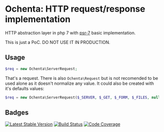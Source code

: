Ochenta: HTTP request/response implementation
=============================================

HTTP abstraction layer in php 7 with [psr-7](http://www.php-fig.org/psr/psr-7/) basic implementation.

This is just a PoC. DO NOT USE IT IN PRODUCTION.

Usage
-----

```php
$req = new Ochenta\ServerRequest;
```

That's a request. There is also `Ochenta\Request` but is not recomended to be used alone as it doesn't normalize any value.
It could also be created with it's defaults values:

```php
$req = new Ochenta\ServerRequest($_SERVER, $_GET, $_FORM, $_FILES, null);
```

Badges
------

[![Latest Stable Version](https://poser.pugx.org/guide42/ochenta/v/stable.svg)](https://packagist.org/packages/guide42/ochenta)
[![Build Status](https://travis-ci.org/guide42/ochenta.svg?branch=master)](https://travis-ci.org/guide42/ochenta)
[![Code Coverage](https://scrutinizer-ci.com/g/guide42/ochenta/badges/coverage.png?b=master)](https://scrutinizer-ci.com/g/guide42/ochenta/?branch=master)
